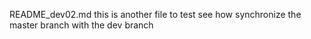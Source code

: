 README_dev02.md this is another file to test see how synchronize the master branch with the dev branch
